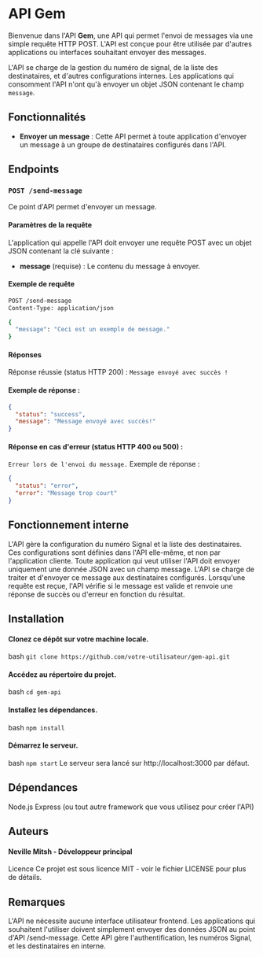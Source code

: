 # API Gem

Bienvenue dans l'API **Gem**, une API qui permet l'envoi de messages via une simple requête HTTP POST. L'API est conçue pour être utilisée par d'autres applications ou interfaces souhaitant envoyer des messages.

L'API se charge de la gestion du numéro de signal, de la liste des destinataires, et d'autres configurations internes. Les applications qui consomment l'API n'ont qu'à envoyer un objet JSON contenant le champ `message`.

## Fonctionnalités

- **Envoyer un message** : Cette API permet à toute application d'envoyer un message à un groupe de destinataires configurés dans l'API.
  
## Endpoints

### `POST /send-message`

Ce point d'API permet d'envoyer un message.

#### Paramètres de la requête

L'application qui appelle l'API doit envoyer une requête POST avec un objet JSON contenant la clé suivante :

- **message** (requise) : Le contenu du message à envoyer.

#### Exemple de requête

```bash
POST /send-message
Content-Type: application/json

{
  "message": "Ceci est un exemple de message."
}
```
#### Réponses
Réponse réussie (status HTTP 200) :
```Message envoyé avec succès !```

#### Exemple de réponse :
```json
{
  "status": "success",
  "message": "Message envoyé avec succès!"
}
```
#### Réponse en cas d'erreur (status HTTP 400 ou 500) :
```Erreur lors de l'envoi du message.```
Exemple de réponse :

```json
{
  "status": "error",
  "error": "Message trop court"
}
```
## Fonctionnement interne
L'API gère la configuration du numéro Signal et la liste des destinataires. Ces configurations sont définies dans l'API elle-même, et non par l'application cliente.
Toute application qui veut utiliser l'API doit envoyer uniquement une donnée JSON avec un champ message.
L'API se charge de traiter et d'envoyer ce message aux destinataires configurés.
Lorsqu'une requête est reçue, l'API vérifie si le message est valide et renvoie une réponse de succès ou d'erreur en fonction du résultat.

## Installation

#### Clonez ce dépôt sur votre machine locale.
bash
```git clone https://github.com/votre-utilisateur/gem-api.git```

#### Accédez au répertoire du projet.
bash
```cd gem-api```

#### Installez les dépendances.
bash
```npm install```

#### Démarrez le serveur.
bash
```npm start```
Le serveur sera lancé sur http://localhost:3000 par défaut.

## Dépendances
Node.js
Express (ou tout autre framework que vous utilisez pour créer l'API)

## Auteurs
#### Neville Mitsh - Développeur principal

Licence
Ce projet est sous licence MIT - voir le fichier LICENSE pour plus de détails.

## Remarques
L'API ne nécessite aucune interface utilisateur frontend. Les applications qui souhaitent l'utiliser doivent simplement envoyer des données JSON au point d'API /send-message.
Cette API gère l'authentification, les numéros Signal, et les destinataires en interne.
